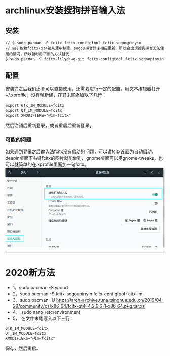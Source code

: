 # archlinux安装搜狗拼音输入法
## 安装

```
// $ sudo pacman -S fcitx fcitx-configtool fcitx-sogoupinyin
// 由于依赖fcitx-qt4被从源中移除，sogou拼音尚未相应更新，所以会出现搜狗拼音无法使用的情况，所以暂时用下面的方式替代
$ sudo pacman -S fcitx-lilydjwg-git fcitx-configtool fcitx-sogoupinyin
```

## 配置

安装完之后我们还不可以直接使用，还需要进行一定的配置，用文本编辑器打开~/.xprofile，没有就新建，在其末尾添加以下几行：

```
export GTK_IM_MODULE=fcitx
export QT_IM_MODULE=fcitx
export XMODIFIERS="@im=fcitx"
```

然后注销后重新登录，或者重启后重新登录。

### 可能的问题

如果遇到登录之后输入法fcitx没有启动的问题，可以讲fcitx设置为自动启动，deepin桌面下右键fcitx的图片就能做到，gnome桌面可以用gnome-tweaks，也可以就简单的在.xprofile里面加一句fcitx。
![input-method](_v_images/20190421141207645_1254540184.png)


**************************************
# 2020新方法
- 1，sudo pacman -S yaourt
- 2，sudo pacman -S fcitx-sogoupinyin fcitx-configtool fcitx-im
- 3，sudo pacman -U https://arch-archive.tuna.tsinghua.edu.cn/2019/04-29/community/os/x86_64/fcitx-qt4-4.2.9.6-1-x86_64.pkg.tar.xz
- 4， sudo nano /etc/environment
- 5， 在文件末尾写入以下三行：
```
GTK_IM_MODULE=fcitx
QT_IM_MODULE=fcitx
XMODIFIERS="@im=fcitx"
```
保存，然后重启。
